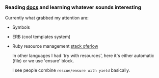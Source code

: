 ### Reading [docs](https://docs.ruby-lang.org/en/master/index.html) and learning whatever sounds interesting
Currently what grabbed my attention are:
- Symbols
- ERB (cool templates system)
- Ruby resource management [stack oferlow](https://stackoverflow.com/questions/214642/raii-in-ruby-or-how-to-manage-resources-in-ruby)

  In other languages I had 'try with resources', here it's either automatic (file) or we use 'ensure' block.
    
    I see people combine ```rescue/ensure with yield``` basically.